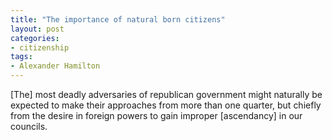 ```yaml
---
title: "The importance of natural born citizens"
layout: post
categories:
- citizenship
tags:
- Alexander Hamilton
---
```


[The] most deadly adversaries of republican government might naturally be expected to make their approaches from more than one quarter, but chiefly from the desire in foreign powers to gain improper [ascendancy] in our councils.